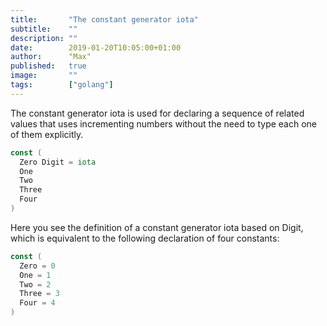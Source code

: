 ```yaml
---
title:       "The constant generator iota"
subtitle:    ""
description: ""
date:        2019-01-20T10:05:00+01:00
author:      "Max"
published:   true
image:       ""
tags:        ["golang"]
---
```


The constant generator iota is used for declaring a sequence of related values that uses incrementing numbers without the need to type each one of them explicitly.

```go
const ( 
  Zero Digit = iota
  One
  Two
  Three
  Four
)
```

Here you see the definition of a constant generator iota based on Digit, which is equivalent to the following declaration of four constants:

```go
const (
  Zero = 0
  One = 1
  Two = 2
  Three = 3
  Four = 4
)
```